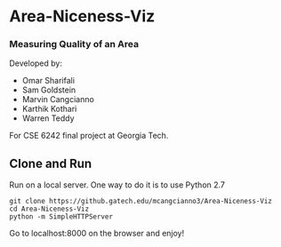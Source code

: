 # Area-Niceness-Viz

### Measuring Quality of an Area

Developed by:
* Omar Sharifali
* Sam Goldstein
* Marvin Cangcianno
* Karthik Kothari
* Warren Teddy

For CSE 6242 final project at Georgia Tech.

## Clone and Run

Run on a local server. One way to do it is to use Python 2.7
```
git clone https://github.gatech.edu/mcangcianno3/Area-Niceness-Viz
cd Area-Niceness-Viz
python -m SimpleHTTPServer
```
Go to localhost:8000 on the browser and enjoy!
